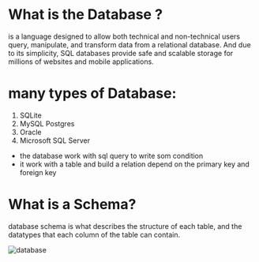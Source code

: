 # What is the Database ?

 is a language designed to allow both technical and non-technical users query, manipulate, and transform data from a relational database. And due to its simplicity, SQL databases provide safe and scalable storage for millions of websites and mobile applications.


 # many types of Database:
 1. SQLite 
 1. MySQL Postgres 
 1. Oracle  
 1. Microsoft SQL Server

 * the database work with sql query to write som condition 
 * it work with a table and build a relation depend on the primary key and foreign key 


 # What is a Schema?
database schema is what describes the structure of each table, and the datatypes that each column of the table can contain.

![database](https://ebisgroup.com/wp-content/uploads/2020/07/architecture-azure-database-1024x659.png)
